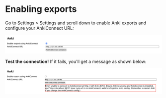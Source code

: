 # Enabling exports

Go to Settings > Settings and scroll down to enable Anki exports and configure your AnkiConnect URL:

![image](../../assets/usage/ankiexport/enabling.png)

**Test the connection!**  If it fails, you'll get a message as shown below:

![image](../../assets/usage/ankiexport/enabling_failed.png)